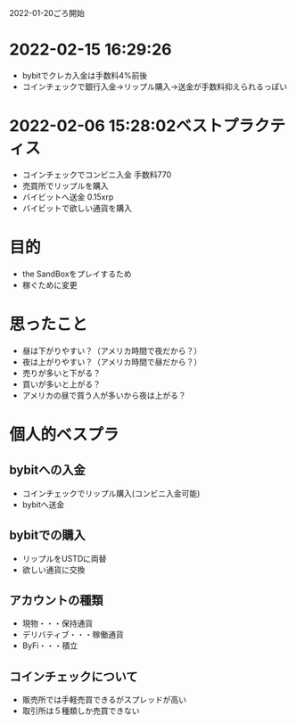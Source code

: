 2022-01-20ごろ開始

# 2022-02-15 16:29:26
- bybitでクレカ入金は手数料4%前後
- コインチェックで銀行入金→リップル購入→送金が手数料抑えられるっぽい

# 2022-02-06 15:28:02ベストプラクティス
- コインチェックでコンビニ入金 手数料770
- 売買所でリップルを購入
-  バイビットへ送金 0.15xrp
-  バイビットで欲しい通貨を購入

# 目的
- the SandBoxをプレイするため
- 稼ぐために変更

# 思ったこと
- 昼は下がりやすい？（アメリカ時間で夜だから？）
- 夜は上がりやすい？（アメリカ時間で昼だから？）
- 売りが多いと下がる？
- 買いが多いと上がる？
- アメリカの昼で買う人が多いから夜は上がる？

# 個人的ベスプラ
## bybitへの入金
- コインチェックでリップル購入(コンビニ入金可能)
- bybitへ送金

## bybitでの購入
- リップルをUSTDに両替
- 欲しい通貨に交換

## アカウントの種類
- 現物・・・保持通貨
- デリバティブ・・・稼働通貨
- ByFi・・・積立


## コインチェックについて
- 販売所では手軽売買できるがスプレッドが高い
- 取引所は５種類しか売買できない